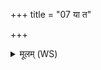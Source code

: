 +++
title = "07 या त"

+++
<details><summary>मूलम् (WS)</summary>

या त इषुः शिवतमा शिवं बभूव ते धनुः ।  
शिवा शरव्या या तव तया नो मृड जीवसे ॥ ७ ॥
</details>
